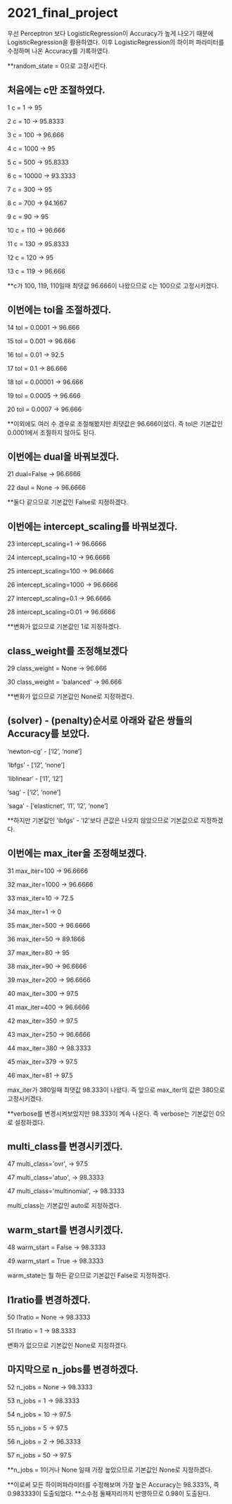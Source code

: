 # 2021_final_project
우선 Perceptron 보다 LogisticRegression이 Accuracy가 높게 나오기 때문에 LogisticRegression을 활용하였다.
이후 LogisticRegression의 하이퍼 파라미터를 수정하며 나온 Accuracy를 기록하였다.

**random_state = 0으로 고정시킨다.

처음에는 c만 조절하였다.
--------------------------------------------------------------
1
c = 1
-> 95

2
c = 10
-> 95.8333

3
c = 100
-> 96.666

4
c = 1000
-> 95

5
c = 500
-> 95.8333

6
c = 10000
-> 93.3333

7
c = 300
-> 95

8
c = 700
-> 94.1667

9
c = 90
-> 95

10
c = 110
-> 96.666

11
c = 130
-> 95.8333

12
c = 120
-> 95

13
c = 119
-> 96.666

**c가 100, 119, 110일때 최댓값 96.666이 나왔으므로 c는 100으로 고정시키겠다.

이번에는 tol을 조절하겠다.
--------------------------------------------------------------
14
tol = 0.0001
-> 96.666

15
tol = 0.001
-> 96.666

16
tol = 0.01
-> 92.5

17
tol = 0.1
-> 86.666

18
tol = 0.00001
-> 96.666

19
tol = 0.0005
-> 96.666

20
tol = 0.0007
-> 96.666

**이외에도 여러 수 경우로 조절해봤지만 최댓값은 96.666이었다. 즉 tol은 기본값인 0.0001에서 조절하지 않아도 된다.

이번에는 dual을 바꿔보겠다.
--------------------------------------------------------------
21
dual=False
-> 96.6666

22
daul = None
-> 96.6666

**둘다 같으므로 기본값인 False로 지정하겠다.

이번에는 intercept_scaling를 바꿔보겠다.
--------------------------------------------------------------
23
intercept_scaling=1
-> 96.6666

24
intercept_scaling=10
-> 96.6666

25
intercept_scaling=100
-> 96.6666

26
intercept_scaling=1000
-> 96.6666

27
intercept_scaling=0.1
-> 96.6666

28
intercept_scaling=0.01
-> 96.6666

**변화가 없으므로 기본값인 1로 지정하겠다.

class_weight를 조정해보겠다
--------------------------------------------------------------
29
class_weight = None
-> 96.666

30
class_weight = 'balanced'
-> 96.666

**변화가 없으므로 기본값인 None로 지정하겠다.

(solver) - (penalty)순서로 아래와 같은 쌍들의 Accuracy를 보았다.
--------------------------------------------------------------
‘newton-cg’ - [‘l2’, ‘none’]

‘lbfgs’ - [‘l2’, ‘none’]

‘liblinear’ - [‘l1’, ‘l2’]

‘sag’ - [‘l2’, ‘none’]

‘saga’ - [‘elasticnet’, ‘l1’, ‘l2’, ‘none’]

**하지만 기본값인 'lbfgs' - 'l2'보다 큰값은 나오지 않았으므로 기본값으로 지정하겠다.

이번에는 max_iter을 조정해보겠다.
--------------------------------------------------------------
31
max_iter=100
-> 96.6666

32
max_iter=1000
-> 96.6666

33
max_iter=10
-> 72.5

34
max_iter=1
-> 0

35
max_iter=500
-> 96.6666

36
max_iter=50
-> 89.1666

37
max_iter=80
-> 95

38
max_iter=90
-> 96.6666

39
max_iter=200
-> 96.6666

40
max_iter=300
-> 97.5

41
max_iter=400
-> 96.6666

42
max_iter=350
-> 97.5

43
max_iter=250
-> 96.6666

44
max_iter=380
-> 98.3333

45
max_iter=379
-> 97.5

46
max_iter=81
-> 97.5

max_iter가 380일때 최댓값 98.333이 나왔다. 즉 앞으로 max_iter의 값은 380으로 고정시키겠다.

**verbose를 변경시켜보았지만 98.333이 계속 나온다. 즉 verbose는 기본값인 0으로 설정하겠다.

multi_class를 변경시키겠다.
--------------------------------------------------------------
47
multi_class='ovr',
-> 97.5

47
multi_class='atuo',
-> 98.3333

47
multi_class='multinomial',
-> 98.3333

multi_class는 기본값인 auto로 지정하겠다.

warm_start를 변경시키겠다.
--------------------------------------------------------------
48
warm_start = False
-> 98.3333

49 
warm_start = True
-> 98.3333

warm_state는 뭘 하든 같으므로 기본값인 False로 지정하겠다.

l1ratio를 변경하겠다.
--------------------------------------------------------------
50
l1ratio = None
-> 98.3333

51
l1ratio = 1
-> 98.3333

변화가 없으므로 기본값인 None로 지정하겠다.

마지막으로 n_jobs를 변경하겠다.
--------------------------------------------------------------
52 
n_jobs = None
-> 98.3333

53
n_jobs = 1
-> 98.3333

54
n_jobs = 10
-> 97.5

55
n_jobs = 5
-> 97.5

56
n_jobs = 2
-> 96.3333

57
n_jobs = 50
-> 97.5

**n_jobs = 1이거나 None 일때 가장 높았으므로 기본값인 None로 지정하겠다.

**이로써 모든 하이퍼파라미터를 수정해보며 가장 높은 Accuracy는 98.333%, 즉 0.983333이 도출되었다.
**소수점 둘째자리까지 반영하므로 0.98이 도출된다.
